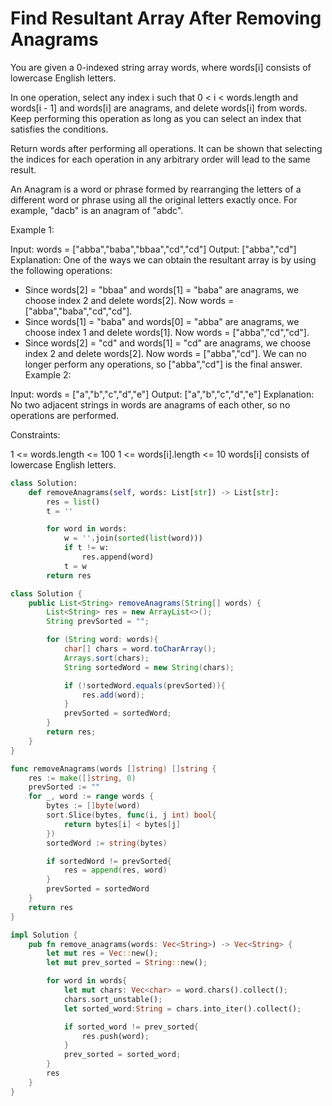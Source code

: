 # Find Resultant Array After Removing Anagrams

You are given a 0-indexed string array words, where words[i] consists of lowercase English letters.

In one operation, select any index i such that 0 < i < words.length and words[i - 1] and words[i] are anagrams, and delete words[i] from words. Keep performing this operation as long as you can select an index that satisfies the conditions.

Return words after performing all operations. It can be shown that selecting the indices for each operation in any arbitrary order will lead to the same result.

An Anagram is a word or phrase formed by rearranging the letters of a different word or phrase using all the original letters exactly once. For example, "dacb" is an anagram of "abdc".

 

Example 1:

Input: words = ["abba","baba","bbaa","cd","cd"]
Output: ["abba","cd"]
Explanation:
One of the ways we can obtain the resultant array is by using the following operations:
- Since words[2] = "bbaa" and words[1] = "baba" are anagrams, we choose index 2 and delete words[2].
  Now words = ["abba","baba","cd","cd"].
- Since words[1] = "baba" and words[0] = "abba" are anagrams, we choose index 1 and delete words[1].
  Now words = ["abba","cd","cd"].
- Since words[2] = "cd" and words[1] = "cd" are anagrams, we choose index 2 and delete words[2].
  Now words = ["abba","cd"].
We can no longer perform any operations, so ["abba","cd"] is the final answer.
Example 2:

Input: words = ["a","b","c","d","e"]
Output: ["a","b","c","d","e"]
Explanation:
No two adjacent strings in words are anagrams of each other, so no operations are performed.
 

Constraints:

1 <= words.length <= 100
1 <= words[i].length <= 10
words[i] consists of lowercase English letters.

```python
class Solution:
    def removeAnagrams(self, words: List[str]) -> List[str]:
        res = list()
        t = ''

        for word in words:
            w = ''.join(sorted(list(word)))
            if t != w:
                res.append(word)
            t = w
        return res
```

```java
class Solution {
    public List<String> removeAnagrams(String[] words) {
        List<String> res = new ArrayList<>();
        String prevSorted = "";

        for (String word: words){
            char[] chars = word.toCharArray();
            Arrays.sort(chars);
            String sortedWord = new String(chars);

            if (!sortedWord.equals(prevSorted)){
                res.add(word);
            }
            prevSorted = sortedWord;
        }
        return res;
    }
}
```

```go
func removeAnagrams(words []string) []string {
    res := make([]string, 0)
    prevSorted := ""
    for _, word := range words {
        bytes := []byte(word)
        sort.Slice(bytes, func(i, j int) bool{
            return bytes[i] < bytes[j]
        })
        sortedWord := string(bytes)

        if sortedWord != prevSorted{
            res = append(res, word)
        }
        prevSorted = sortedWord
    }
    return res
}
```

```rust
impl Solution {
    pub fn remove_anagrams(words: Vec<String>) -> Vec<String> {
        let mut res = Vec::new();
        let mut prev_sorted = String::new();

        for word in words{
            let mut chars: Vec<char> = word.chars().collect();
            chars.sort_unstable();
            let sorted_word:String = chars.into_iter().collect();

            if sorted_word != prev_sorted{
                res.push(word);
            }
            prev_sorted = sorted_word;
        }
        res
    }
}
```
